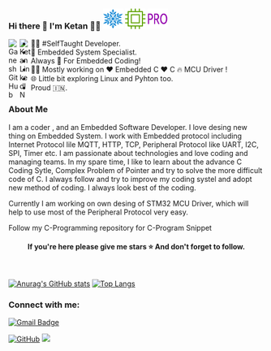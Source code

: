 ### Hi there 👋 I'm Ketan 🙋‍♂️       <a href='https://archiveprogram.github.com/'><img src='https://raw.githubusercontent.com/acervenky/animated-github-badges/master/assets/acbadge.gif' width='40' height='40'></a> <a href='https://docs.github.com/en/developers'><img src='https://raw.githubusercontent.com/acervenky/animated-github-badges/master/assets/devbadge.gif' width='40' height='40'></a> <a href='https://github.com/pricing'><img src='https://raw.githubusercontent.com/acervenky/animated-github-badges/master/assets/pro.gif' width='40' height='40'></a>

<a href="https://www.github.com/Ketan1993/">
  <img align="left" alt="Ganesh GitHub " width="22px" src="https://raw.githubusercontent.com/hiverkiya/hiverkiya/master/images/github.svg" />
</a>
<a href="https://www.linkedin.com/in/ketan-vadodariya-558417ab/">
  <img align="left" alt="Ketan LinkedIN" width="22px" src="https://raw.githubusercontent.com/hiverkiya/hiverkiya/master/images/linkedin.svg" />
</a> 

- 👨‍💻 #SelfTaught Developer.
- 📱 Embedded System Specialist.
- Always :battery: For Embedded Coding!
- 👨‍💻 Mostly working on ❤️ Embedded C  ❤️ C 🔥 MCU Driver !
- 🌐 Little bit exploring Linux and Pyhton too.
- Proud 🇮🇳.

### About Me
I am a coder , and an Embedded Software Developer. I love desing new thing on Embedded System. I work with Embedded protocol including Internet Protocol lile MQTT, HTTP, TCP, Peripheral Protocol like UART, I2C, SPI, Timer etc. I am passionate about technologies and love coding and managing teams. In my spare time, I like to learn about the advance C Coding Sytle, Complex Problem of Pointer and try to solve the more difficult code of C. I always follow and try to improve my coding systel and adopt new method of coding. I always look best of the coding.

Currently I am working on own desing of STM32 MCU Driver, which will help to use most of the Peripheral Protocol very easy.

Follow my C-Programming repository for C-Program Snippet 

<h4 align="center">
      If you're here please give me stars ⭐ And don't forget to follow.
</h4>

</br>

[![Anurag's GitHub stats](https://github-readme-stats.vercel.app/api?username=Ketan1993&show_icons=true&hide=contribs)](https://github.com/anuraghazra/github-readme-stats)
[![Top Langs](https://github-readme-stats.vercel.app/api/top-langs/?username=Ketan1993&layout=compact)](https://github.com/anuraghazra/github-readme-stats)


### Connect with me:
[![Gmail Badge](https://img.shields.io/badge/-kmv1640@gmail.com-d14836?style=flat&logo=Gmail&logoColor=white&link=mailto:mailto:kmv1640@gmail.com)](mailto:kmv1640@gmail.com)

[![GitHub](https://img.shields.io/badge/dynamic/json?label=Followers&color=red&query=%24.data.totalSubs&url=https%3A%2F%2Fapi.spencerwoo.com%2Fsubstats%2F%3Fsource%3Dgithub%26queryKey%3DKetan1993&longCache=true)](https://github.com/Ketan1993)
![](https://img.shields.io/badge/dynamic/json?label=%20Stars&query=%24.stars&url=https://api.github-star-counter.workers.dev/user/Ketan1993)
